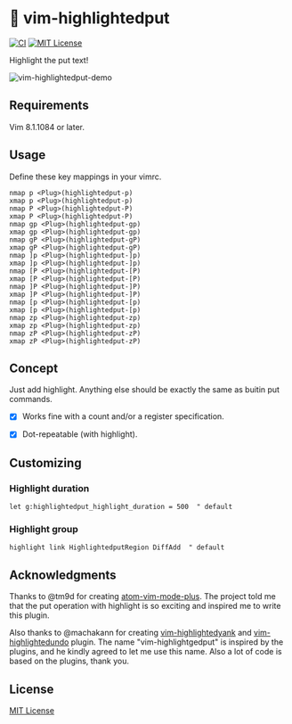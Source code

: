 # 🌟 vim-highlightedput

[![CI](https://github.com/obcat/vim-highlightedput/workflows/CI/badge.svg)](https://github.com/obcat/vim-highlightedput/actions?query=workflow%3Aci)
[![MIT License](https://img.shields.io/badge/license-MIT-blue.svg)](LICENSE.txt)

Highlight the put text!

![vim-highlightedput-demo](https://user-images.githubusercontent.com/64692680/134232452-04e6546f-8421-462e-a5b4-c578bfd8cbb0.gif)

## Requirements

Vim 8.1.1084 or later.


## Usage

Define these key mappings in your vimrc.

```vim
nmap p <Plug>(highlightedput-p)
xmap p <Plug>(highlightedput-p)
nmap P <Plug>(highlightedput-P)
xmap P <Plug>(highlightedput-P)
nmap gp <Plug>(highlightedput-gp)
xmap gp <Plug>(highlightedput-gp)
nmap gP <Plug>(highlightedput-gP)
xmap gP <Plug>(highlightedput-gP)
nmap ]p <Plug>(highlightedput-]p)
xmap ]p <Plug>(highlightedput-]p)
nmap [P <Plug>(highlightedput-[P)
xmap [P <Plug>(highlightedput-[P)
nmap ]P <Plug>(highlightedput-]P)
xmap ]P <Plug>(highlightedput-]P)
nmap [p <Plug>(highlightedput-[p)
xmap [p <Plug>(highlightedput-[p)
nmap zp <Plug>(highlightedput-zp)
xmap zp <Plug>(highlightedput-zp)
nmap zP <Plug>(highlightedput-zP)
xmap zP <Plug>(highlightedput-zP)
```


## Concept

Just add highlight. Anything else should be exactly the same as buitin put commands.

 - [x] Works fine with a count and/or a register specification.
 - [x] Dot-repeatable (with highlight).


## Customizing

### Highlight duration

```vim
let g:highlightedput_highlight_duration = 500  " default
```

### Highlight group

```vim
highlight link HighlightedputRegion DiffAdd  " default
```


## Acknowledgments

Thanks to @tm9d for creating [atom-vim-mode-plus](https://github.com/t9md/atom-vim-mode-plus). The project told me that the put operation with highlight is so exciting and inspired me to write this plugin.

Also thanks to @machakann for creating [vim-highlightedyank](https://github.com/machakann/vim-highlightedyank) and [vim-highlightedundo](https://github.com/machakann/vim-highlightedundo) plugin. The name "vim-highlightgedput" is inspired by the plugins, and he kindly agreed to let me use this name. Also a lot of code is based on the plugins, thank you.


## License

[MIT License](LICENSE.txt)
